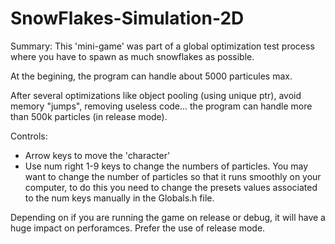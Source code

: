 # SnowFlakes-Simulation-2D

Summary: This 'mini-game' was part of a global optimization test process where you have to spawn as much snowflakes as possible.

At the begining, the program can handle about 5000 particules max.

After several optimizations like object pooling (using unique ptr), avoid memory "jumps", removing useless code... the program can handle more than 500k particles (in release mode).

Controls: 
* Arrow keys to move the 'character'
* Use num right 1-9 keys to change the numbers of particles. You may want to change the number of particles so that it runs smoothly on your computer, to do this you need to change the presets values associated to the num keys manually in the Globals.h file.

Depending on if you are running the game on release or debug, it will have a huge impact on perforamces. Prefer the use of release mode.
